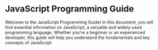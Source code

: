 # JavaScript Programming Guide

Welcome to the JavaScript Programming Guide! In this document, you will find essential information on JavaScript, a versatile and widely-used programming language. Whether you're a beginner or an experienced developer, this guide will help you understand the fundamentals and key concepts of JavaScript.

